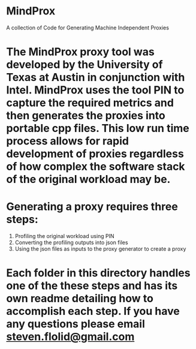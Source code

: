 # MindProx
A collection of Code for Generating Machine Independent Proxies

# The MindProx proxy tool was developed by the University of Texas at Austin in conjunction with Intel. MindProx uses the tool PIN to capture the required metrics and then generates the proxies into portable cpp files. This low run time process allows for rapid development of proxies regardless of how complex the software stack of the original workload may be.

# Generating a proxy requires three steps:
1. Profiling the original workload using PIN
2. Converting the profiling outputs into json files
3. Using the json files as inputs to the proxy generator to create a proxy

# Each folder in this directory handles one of the these steps and has its own readme detailing how to accomplish each step. If you have any questions please email steven.flolid@gmail.com


